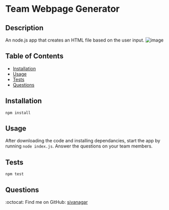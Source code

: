 # Team Webpage Generator

## Description  <br /> 
An node.js app that creates an HTML file based on the user input.
![image](https://user-images.githubusercontent.com/70772763/136675274-1de68bd2-d673-456e-b69d-dcbe1f3a3855.png)



## Table of Contents

* [Installation](#installation)
* [Usage](#usage)
* [Tests](#Tests)
* [Questions](#Questions)


## Installation <br />
`npm install`

## Usage <br />
After downloading the code and installing dependancies, start the app by running
 `node index.js`. 
 Answer the questions on your team members.



## Tests <br />
`npm test`


## Questions

:octocat: Find me on GitHub: [sivanagar](https://github.com/sivanagar) 

